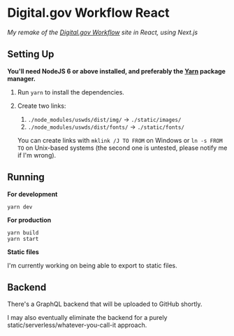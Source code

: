 # Digital.gov Workflow React

*My remake of the [Digital.gov Workflow](https://github.com/GSA/digitalgov-workflow/) site in React, using Next.js*

## Setting Up

**You'll need NodeJS 6 or above installed, and preferably the [Yarn](https://yarnpkg.com/) package manager.**

1. Run `yarn` to install the dependencies.

2. Create two links:

   1. `./node_modules/uswds/dist/img/` -> `./static/images/`
   2. `./node_modules/uswds/dist/fonts/` -> `./static/fonts/`

   You can create links with `mklink /J TO FROM` on Windows or `ln -s FROM TO` on Unix-based systems (the second one is untested, please notify me if I'm wrong).

## Running

**For development**

```shell
yarn dev
```

**For production**

```
yarn build
yarn start
```

**Static files**

I'm currently working on being able to export to static files.

## Backend

There's a GraphQL backend that will be uploaded to GitHub shortly.

I may also eventually eliminate the backend for a purely static/serverless/whatever-you-call-it approach.